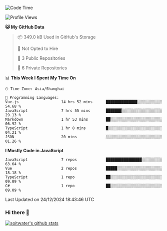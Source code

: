 <!--START_SECTION:waka-->
![Code Time](http://img.shields.io/badge/Code%20Time-4%2C427%20hrs%2024%20mins-blue)

![Profile Views](http://img.shields.io/badge/Profile%20Views-0-blue)

**🐱 My GitHub Data** 

> 📦 349.0 kB Used in GitHub's Storage 
 > 
> 🚫 Not Opted to Hire
 > 
> 📜 3 Public Repositories 
 > 
> 🔑 6 Private Repositories 
 > 
📊 **This Week I Spent My Time On** 

```text
🕑︎ Time Zone: Asia/Shanghai

💬 Programming Languages: 
Vue.js                   14 hrs 52 mins      ██████████████░░░░░░░░░░░   54.68 % 
JavaScript               7 hrs 55 mins       ███████░░░░░░░░░░░░░░░░░░   29.13 % 
Markdown                 1 hr 53 mins        ██░░░░░░░░░░░░░░░░░░░░░░░   06.92 % 
TypeScript               1 hr 8 mins         █░░░░░░░░░░░░░░░░░░░░░░░░   04.21 % 
JSON                     20 mins             ░░░░░░░░░░░░░░░░░░░░░░░░░   01.26 % 
```

**I Mostly Code in JavaScript** 

```text
JavaScript               7 repos             ████████████████░░░░░░░░░   63.64 % 
Vue                      2 repos             █████░░░░░░░░░░░░░░░░░░░░   18.18 % 
TypeScript               1 repo              ██░░░░░░░░░░░░░░░░░░░░░░░   09.09 % 
C#                       1 repo              ██░░░░░░░░░░░░░░░░░░░░░░░   09.09 % 
```




 Last Updated on 24/12/2024 18:43:46 UTC
<!--END_SECTION:waka-->

### Hi there 👋
[![soitwater's github stats](https://github-readme-stats.vercel.app/api?username=soitwater)](https://github.com/soitwater/github-readme-stats)
